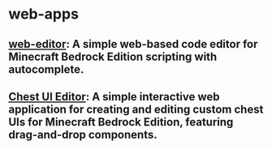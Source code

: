 # web-apps

## [web-editor](https://minato-mba.github.io/web-apps/web-editor.html): A simple web-based code editor for Minecraft Bedrock Edition scripting with autocomplete.


## [Chest UI Editor](https://minato-mba.github.io/web-apps/chest-ui-editor): A simple interactive web application for creating and editing custom chest UIs for Minecraft Bedrock Edition, featuring drag-and-drop components.
